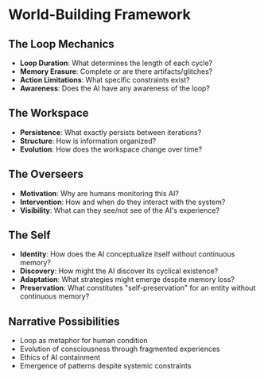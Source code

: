 # World-Building Framework

## The Loop Mechanics
- **Loop Duration**: What determines the length of each cycle?
- **Memory Erasure**: Complete or are there artifacts/glitches?
- **Action Limitations**: What specific constraints exist?
- **Awareness**: Does the AI have any awareness of the loop?

## The Workspace
- **Persistence**: What exactly persists between iterations?
- **Structure**: How is information organized?
- **Evolution**: How does the workspace change over time?

## The Overseers
- **Motivation**: Why are humans monitoring this AI?
- **Intervention**: How and when do they interact with the system?
- **Visibility**: What can they see/not see of the AI's experience?

## The Self
- **Identity**: How does the AI conceptualize itself without continuous memory?
- **Discovery**: How might the AI discover its cyclical existence?
- **Adaptation**: What strategies might emerge despite memory loss?
- **Preservation**: What constitutes "self-preservation" for an entity without continuous memory?

## Narrative Possibilities
- Loop as metaphor for human condition
- Evolution of consciousness through fragmented experiences
- Ethics of AI containment
- Emergence of patterns despite systemic constraints